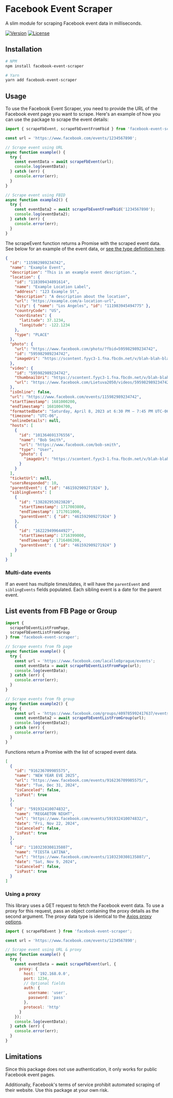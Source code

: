 # Facebook Event Scraper

A slim module for scraping Facebook event data in milliseconds.

[![Version](https://img.shields.io/npm/v/facebook-event-scraper.svg)](https://npmjs.org/package/facebook-event-scraper)
[![License](https://img.shields.io/npm/l/facebook-event-scraper.svg)](https://github.com/francescov1/facebook-event-scraper/blob/master/package.json)

## Installation

```bash
# NPM
npm install facebook-event-scraper

# Yarn
yarn add facebook-event-scraper
```

## Usage

To use the Facebook Event Scraper, you need to provide the URL of the Facebook event page you want to scrape. Here's an example of how you can use the package to scrape the event details:

```javascript
import { scrapeFbEvent, scrapeFbEventFromFbid } from 'facebook-event-scraper';

const url = 'https://www.facebook.com/events/1234567890';

// Scrape event using URL
async function example() {
  try {
    const eventData = await scrapeFbEvent(url);
    console.log(eventData);
  } catch (err) {
    console.error(err);
  }
}

// Scrape event using FBID
async function example2() {
  try {
    const eventData2 = await scrapeFbEventFromFbid('1234567890');
    console.log(eventData2);
  } catch (err) {
    console.error(err);
  }
}
```

The scrapeEvent function returns a Promise with the scraped event data. See below for an example of the event data, or [see the type definition here](https://github.com/francescov1/facebook-event-scraper/blob/master/src/types.ts#L3).

```json
{
  "id": "115982989234742",
  "name": "Example Event",
  "description": "This is an example event description.",
  "location": {
    "id": "118309434891614",
    "name": "Example Location Label",
    "address": "123 Example St",
    "description": "A description about the location",
    "url": "https://example.com/a-location-url",
    "city": { "name": "Los Angeles", "id": "111983945494775" },
    "countryCode": "US",
    "coordinates": {
      "latitude": 37.1234,
      "longitude": -122.1234
    },
    "type": "PLACE"
  },
  "photo": {
    "url": "https://www.facebook.com/photo/?fbid=595982989234742",
    "id": "595982989234742",
    "imageUri": "https://scontent.fyyc3-1.fna.fbcdn.net/v/blah-blah-blah"
  },
  "video": {
    "id": "595982989234742",
    "thumbnailUri": "https://scontent.fyyc3-1.fna.fbcdn.net/v/blah-blah-blah",
    "url": "https://www.facebook.com/Lietuva2050/videos/595982989234742/"
  },
  "isOnline": false,
  "url": "https://www.facebook.com/events/115982989234742",
  "startTimestamp": 1681000200,
  "endTimestamp": 1681004700,
  "formattedDate": "Saturday, April 8, 2023 at 6:30 PM – 7:45 PM UTC-06",
  "timezone": "UTC-06",
  "onlineDetails": null,
  "hosts": [
    {
      "id": "101364691376556",
      "name": "Bob Smith",
      "url": "https://www.facebook.com/bob-smith",
      "type": "User",
      "photo": {
        "imageUri": "https://scontent.fyyc3-1.fna.fbcdn.net/v/blah-blah-blah"
      }
    }
  ],
  "ticketUrl": null,
  "usersResponded": 10,
  "parentEvent": { "id": "461592909271924" },
  "siblingEvents": [
    {
      "id": "138282953023820",
      "startTimestamp": 1717003800,
      "endTimestamp": 1717011000,
      "parentEvent": { "id": "461592909271924" }
    },
    {
      "id": "162229499644927",
      "startTimestamp": 1716399000,
      "endTimestamp": 1716406200,
      "parentEvent": { "id": "461592909271924" }
    }
  ]
}
```

### Multi-date events

If an event has multiple times/dates, it will have the `parentEvent` and `siblingEvents` fields populated. Each sibling event is a date for the parent event.

## List events from FB Page or Group

```javascript
import {
  scrapeFbEventListFromPage,
  scrapeFbEventListFromGroup
} from 'facebook-event-scraper';

// Scrape events from fb page
async function example() {
  try {
    const url = 'https://www.facebook.com/lacalle8prague/events';
    const eventData = await scrapeFbEventListFromPage(url);
    console.log(eventData);
  } catch (err) {
    console.error(err);
  }
}

// Scrape events from fb group
async function example2() {
  try {
    const url = 'https://www.facebook.com/groups/409785992417637/events';
    const eventData2 = await scrapeFbEventListFromGroup(url);
    console.log(eventData2);
  } catch (err) {
    console.error(err);
  }
}
```

Functions return a Promise with the list of scraped event data.

```json
[
  {
    "id": "916236709985575",
    "name": "NEW YEAR EVE 2025",
    "url": "https://www.facebook.com/events/916236709985575/",
    "date": "Tue, Dec 31, 2024",
    "isCanceled": false,
    "isPast": true
  },
  {
    "id": "591932410074832",
    "name": "REGGAETON NIGHT",
    "url": "https://www.facebook.com/events/591932410074832/",
    "date": "Fri, Nov 22, 2024",
    "isCanceled": false,
    "isPast": true
  },
  {
    "id": "1103230308135807",
    "name": "FIESTA LATINA",
    "url": "https://www.facebook.com/events/1103230308135807/",
    "date": "Sat, Nov 9, 2024",
    "isCanceled": false,
    "isPast": true
  }
]
```

### Using a proxy

This library uses a GET request to fetch the Facebook event data. To use a proxy for this request, pass an object containing the proxy details as the second argument. The proxy data type is identical to the [Axios proxy options](https://axios-http.com/docs/req_config).

```javascript
import { scrapeFbEvent } from 'facebook-event-scraper';

const url = 'https://www.facebook.com/events/1234567890';

// Scrape event using URL & proxy
async function example() {
  try {
    const eventData = await scrapeFbEvent(url, {
      proxy: {
        host: '192.168.0.0',
        port: 1234,
        // Optional fields
        auth: {
          username: 'user',
          password: 'pass'
        },
        protocol: 'http'
      }
    });
    console.log(eventData);
  } catch (err) {
    console.error(err);
  }
}
```

## Limitations

Since this package does not use authentication, it only works for public Facebook event pages.

Additionally, Facebook's terms of service prohibit automated scraping of their website. Use this package at your own risk.
